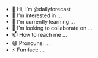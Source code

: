 - 👋 Hi, I’m @dailyforecast
- 👀 I’m interested in ...
- 🌱 I’m currently learning ...
- 💞️ I’m looking to collaborate on ...
- 📫 How to reach me ...
- 😄 Pronouns: ...
- ⚡ Fun fact: ...

<!---
dailyforecast/dailyforecast is a ✨ special ✨ repository because its `README.md` (this file) appears on your GitHub profile.
You can click the Preview link to take a look at your changes.
--->
